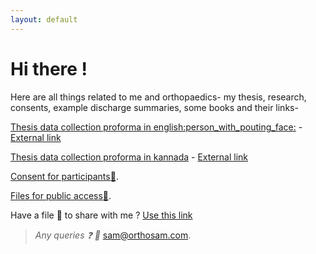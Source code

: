 ```yaml
---
layout: default
---
```


# Hi there !

Here are all things related to me and orthopaedics- my thesis, research, consents, example discharge summaries, some books and their links-


[Thesis data collection proforma in english:person_with_pouting_face:](./proforma/) - [External link](https://docs.google.com/forms/d/e/1FAIpQLSePZi9fmgRTYdYGCIcWhI7dx0OvDsbMi4Kri75x1pOxwuWIPA/viewform?embedded=true)

[Thesis data collection proforma in kannada](./proforma-kn/) - [External link](https://docs.google.com/forms/d/e/1FAIpQLSfUp_NsX54mOziyM2pbD4r9NUgDkOsUB1Px6t18YjRijcDZbg/viewform?embedded=true)

[Consent for participants:page_with_curl:](https://docs.google.com/document/d/1wH9lNs_hkwAxh84Fg9TO1vAMfPbuvat3nRPKsgdGNbk/edit).

[Files for public access:open_file_folder:](https://drive.google.com/drive/folders/1MGTIataD9rRTVA7qBUZC8Im4Sq99NCri).

Have a file :floppy_disk: to share with me ? [Use this link](https://script.google.com/macros/s/AKfycbx7svC1GgHcKhffFAW0jjd5JqHN6WnHVjLehhKXaA/exec)

>_Any queries :question:	 :e-mail:_ [sam@orthosam.com](mailto:sam@orthosam.com).

<!--
## Posts

<ul>
  {% for post in site.posts %}
    <li>
      <a href="{{ post.url }}">{{ post.title }}</a>
      {{ post.excerpt }}
    </li>
  {% endfor %}
</ul>
-->
